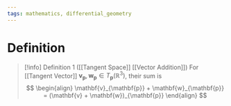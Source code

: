 ```yaml
---
tags: mathematics, differential_geometry
---
```


# Definition

> [!info] Definition 1 ([[Tangent Space]] [[Vector Addition]])
> For [[Tangent Vector]] $\mathbf{v}_{\mathbf{p}}, \mathbf{w}_{\mathbf{p}} \in T_{\mathbf{p}}(\mathbb{R}^3)$, their sum is
> $$
> \begin{align}
> \mathbf{v}_{\mathbf{p}} + \mathbf{w}_{\mathbf{p}} = (\mathbf{v} + \mathbf{w})_{\mathbf{p}}
> \end{align}
> $$